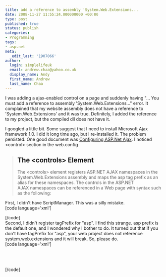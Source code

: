 ```yaml
---
title: add a reference to assembly 'System.Web.Extensions...
date: 2008-11-27 11:55:24.000000000 +00:00
type: post
published: true
status: publish
categories:
- Programming
tags:
- asp.net
meta:
  _edit_last: '1907066'
author:
  login: simplelifeuk
  email: andrew.chaa@yahoo.co.uk
  display_name: Andy
  first_name: Andrew
  last_name: Chaa
---
```

<p>I was adding a ajax-enabled control on a page and suddenly having "... You must add a reference to assembly 'System.Web.Extensions..." error. It complained that my website assembly does not have a reference to 'System.Web.Extensions' and it was true. Definitely, I added the reference to my project, but the compiled dll does not have it.</p>
<p>I googled a little bit. Some suggest that I need to install Microsoft Ajax framework 1.0. I did it long time ago, but I re-installed it. The problem persisted. One good document was <a href="http://www.asp.net/AJAX/Documentation/Live/ConfiguringASPNETAJAX.aspx">Configuring ASP.Net Ajax</a>. I noticed &lt;control&gt; section in the web.config</p>
<blockquote>
<h2 class="subsectionTitle"><a name="controls">The &lt;controls&gt; Element</a></h2>
<p>The &lt;controls&gt; element registers ASP.NET AJAX namespaces in the System.Web.Extensions assembly and maps the <span class="keyword">asp</span> tag prefix as an alias for these namespaces. The controls in the ASP.NET AJAX namespaces can be referenced in a Web page with syntax such as the following:</p></blockquote>
<p>First, I didn't have ScriptManager. This was a silly mistake.<br />
[code language='xml']<br />
<asp:scriptmanager id="ScriptManager1" runat="server" /></p>
<p>[/code]<br />
Second, I didn't register tagPrefix for "asp". I find this strange. asp prefix is the default one, and I wondered why I bother to do. It turned out that if you don't have tagPrefix for "asp", your web project does not reference system.web.extensions and it will break. So, please do.<br />
[code language='xml']<br />
<system.web></p>
<pages>
    <controls><br />
      <add tagprefix="asp" namespace="System.Web.UI" assembly="System.Web.Extensions, Version=1.0.61025.0, Culture=neutral, PublicKeyToken=31bf3856ad364e35" /><br />
    </controls>
  </pages>
</system.web><br />
[/code]</p>
